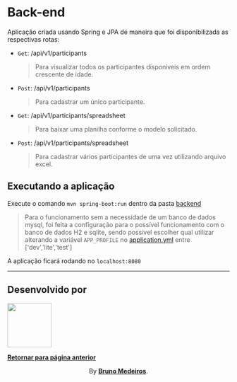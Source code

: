 # Back-end

Aplicação criada usando Spring e JPA de maneira que foi disponibilizada as respectivas rotas:

- `Get`: /api/v1/participants
  > Para visualizar todos os participantes disponíveis em ordem crescente de idade.
- `Post`: /api/v1/participants
  > Para cadastrar um único participante.
- `Get`: /api/v1/participants/spreadsheet
  > Para baixar uma planilha conforme o modelo solicitado.
- `Post`: /api/v1/participants/spreadsheet
  > Para cadastrar vários participantes de uma vez utilizando arquivo excel.

## Executando a aplicação

Execute o comando `mvn spring-boot:run` dentro da pasta [backend](/backend/)

> Para o funcionamento sem a necessidade de um banco de dados mysql, foi feita a configuração para o possível funcionamento com o banco de dados H2 e sqlite, sendo possível escolher qual utilizar alterando a variável `APP_PROFILE` no [application.yml](./excel-to-sql/src/main/resources/application.yml) entre ['dev','lite','test']

A aplicação ficará rodando no `localhost:8080`

---

## Desenvolvido por

[<img width="100px" src="https://avatars.githubusercontent.com/u/100999610" />](https://github.com/BrunoMedeiros14 'Perfil no GitHub (BrunoMedeiros)')

**[Retornar para página anterior](../README.md)**

<p align="center">By <strong><a href="https://github.com/BrunoMedeiros14">Bruno Medeiros</a></strong>.</p>
